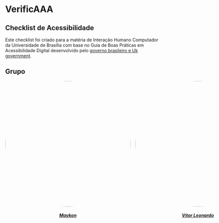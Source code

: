# VerificAAA

## Checklist de Acessibilidade

Este checklist foi criado para a matéria de Interação Humano Computador da Universidade de Brasília com base no Guia de Boas Práticas em Acessibilidade Digital desenvolvido pelo [governo brasileiro e Uk government](https://www.gov.br/governodigital/pt-br/acessibilidade-e-usuario/acessibilidade-digital/material-de-apoio).

## Grupo
<center>

<div style="display: flex; flex-direction: row; gap: 15px" >
    <div>
        <a href="https://github.com/maykonjuso">
            <img
                style="border-radius: 50%;"
                src="https://github.com/maykonjuso.png"
                width="400"
                height="400"
            />
            <h5 class="text-center">Maykon</h5>
        </a>       
    </div>
    <div>
        <a href="https://github.com/vitorfleonardo">
            <img
                style="border-radius: 50%;"
                src="https://github.com/vitorfleonardo.png"
                width="400"
                height="400"
            />
            <h5 class="text-center">Vitor Leonardo</h5>
        </a>       
    </div>
    <div>
        <a href="https://github.com/CADU110">
            <img
                style="border-radius: 50%;"
                src="https://github.com/CADU110.png"
                width="400"
                height="400"
            />
            <h5 class="text-center">Carlos Eduardo</h5>
        </a>       
    </div>
</div>

</center>

